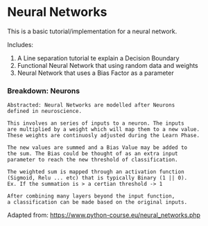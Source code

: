 # Neural Networks 
This is a basic tutorial/implementation for a neural network.

Includes:
1. A Line separation tutorial te explain a Decision Boundary 
2. Functional Neural Network that using random data and weights
3. Neural Network that uses a Bias Factor as a parameter 
### Breakdown: Neurons
    Abstracted: Neural Networks are modelled after Neurons
    defined in neuroscience.
    
    This involves an series of inputs to a neuron. The inputs
    are multiplied by a weight which will map them to a new value.
    These weights are continuosly adjusted during the Learn Phase. 
 
    The new values are summed and a Bias Value may be added to
    the sum. The Bias could be thought of as an extra input 
    parameter to reach the new threshold of classification.
    
    The weighted sum is mapped through an activation function 
    (Sigmoid, Relu ... etc) that is typically Binary (1 || 0).
    Ex. If the summation is > a certian threshold -> 1
    
    After combining many layers beyond the input function,
    a classification can be made based on the original inputs.

Adapted from: https://www.python-course.eu/neural_networks.php
